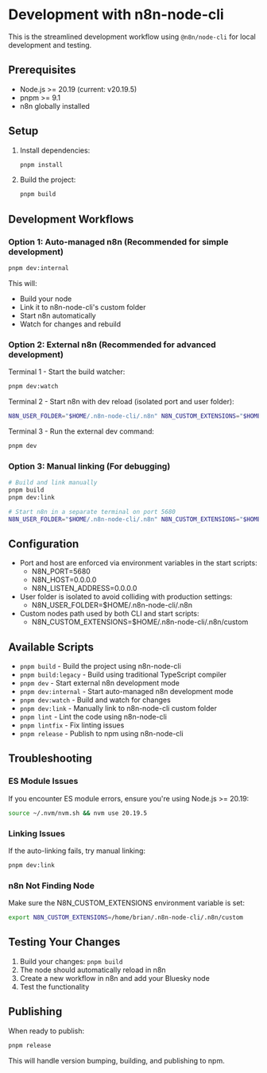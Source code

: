 # Development with n8n-node-cli

This is the streamlined development workflow using `@n8n/node-cli` for local development and testing.

## Prerequisites

- Node.js >= 20.19 (current: v20.19.5)
- pnpm >= 9.1
- n8n globally installed

## Setup

1. Install dependencies:
   ```bash
   pnpm install
   ```

2. Build the project:
   ```bash
   pnpm build
   ```

## Development Workflows

### Option 1: Auto-managed n8n (Recommended for simple development)
```bash
pnpm dev:internal
```
This will:
- Build your node
- Link it to n8n-node-cli's custom folder
- Start n8n automatically
- Watch for changes and rebuild

### Option 2: External n8n (Recommended for advanced development)
Terminal 1 - Start the build watcher:
```bash
pnpm dev:watch
```

Terminal 2 - Start n8n with dev reload (isolated port and user folder):
```bash
N8N_USER_FOLDER="$HOME/.n8n-node-cli/.n8n" N8N_CUSTOM_EXTENSIONS="$HOME/.n8n-node-cli/.n8n/custom" N8N_PORT=5680 N8N_HOST=0.0.0.0 N8N_LISTEN_ADDRESS=0.0.0.0 N8N_DEV_RELOAD=true n8n start --tunnel
```

Terminal 3 - Run the external dev command:
```bash
pnpm dev
```

### Option 3: Manual linking (For debugging)
```bash
# Build and link manually
pnpm build
pnpm dev:link

# Start n8n in a separate terminal on port 5680
N8N_USER_FOLDER="$HOME/.n8n-node-cli/.n8n" N8N_CUSTOM_EXTENSIONS="$HOME/.n8n-node-cli/.n8n/custom" N8N_PORT=5680 N8N_HOST=0.0.0.0 N8N_LISTEN_ADDRESS=0.0.0.0 n8n start --tunnel
```

## Configuration

- Port and host are enforced via environment variables in the start scripts:
   - N8N_PORT=5680
   - N8N_HOST=0.0.0.0
   - N8N_LISTEN_ADDRESS=0.0.0.0
- User folder is isolated to avoid colliding with production settings:
   - N8N_USER_FOLDER=$HOME/.n8n-node-cli/.n8n
- Custom nodes path used by both CLI and start scripts:
   - N8N_CUSTOM_EXTENSIONS=$HOME/.n8n-node-cli/.n8n/custom

## Available Scripts

- `pnpm build` - Build the project using n8n-node-cli
- `pnpm build:legacy` - Build using traditional TypeScript compiler
- `pnpm dev` - Start external n8n development mode
- `pnpm dev:internal` - Start auto-managed n8n development mode
- `pnpm dev:watch` - Build and watch for changes
- `pnpm dev:link` - Manually link to n8n-node-cli custom folder
- `pnpm lint` - Lint the code using n8n-node-cli
- `pnpm lintfix` - Fix linting issues
- `pnpm release` - Publish to npm using n8n-node-cli

## Troubleshooting

### ES Module Issues
If you encounter ES module errors, ensure you're using Node.js >= 20.19:
```bash
source ~/.nvm/nvm.sh && nvm use 20.19.5
```

### Linking Issues
If the auto-linking fails, try manual linking:
```bash
pnpm dev:link
```

### n8n Not Finding Node
Make sure the N8N_CUSTOM_EXTENSIONS environment variable is set:
```bash
export N8N_CUSTOM_EXTENSIONS=/home/brian/.n8n-node-cli/.n8n/custom
```

## Testing Your Changes

1. Build your changes: `pnpm build`
2. The node should automatically reload in n8n
3. Create a new workflow in n8n and add your Bluesky node
4. Test the functionality

## Publishing

When ready to publish:
```bash
pnpm release
```

This will handle version bumping, building, and publishing to npm.
